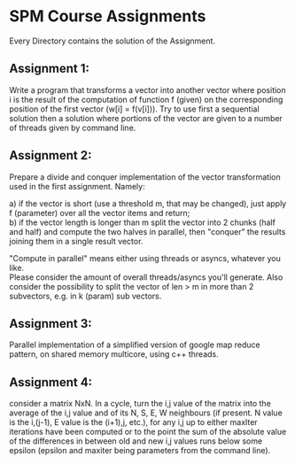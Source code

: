 # SPM Course Assignments

Every Directory contains the solution of the Assignment.

## Assignment 1:
Write a program that transforms a vector<int> into another vector<int> where position i is the result of the computation of function f (given) on the corresponding position of the first vector (w[i] = f(v[i])). Try to use first a sequential solution then a solution where portions of the vector are given to a number of threads given by command line. <br />  

## Assignment 2:
Prepare a divide and conquer implementation of the vector transformation used in the first assignment. Namely: <br />

a) if the vector is short (use a threshold m, that may be changed), just apply f (parameter) over all the vector items and return; <br />
b) if the vector length is longer than m split the vector into 2 chunks (half and half) and compute the two halves in parallel, then "conquer" the results joining them in a single result vector. <br />

"Compute in parallel" means either using threads or asyncs, whatever you like. <br />
Please consider the amount of overall threads/asyncs you'll generate. Also consider the possibility to split the vector of len > m in more than 2 subvectors, e.g. in k (param) sub vectors. <br />

## Assignment 3:
Parallel implementation of a simplified version of google map reduce pattern, on shared memory multicore, using c++ threads. <br />

## Assignment 4:
 consider a matrix NxN. In a cycle,  turn the i,j value of the matrix into the average of the i,j value and of its N, S, E, W neighbours (if present. N value is the i,(j-1), E value is the (i+1),j, etc.), for any i,j up to either maxIter iterations have been computed or to the point the sum of the absolute value of the differences in between old and new i,j values runs below some epsilon (epsilon and maxiter being parameters from the command line).
